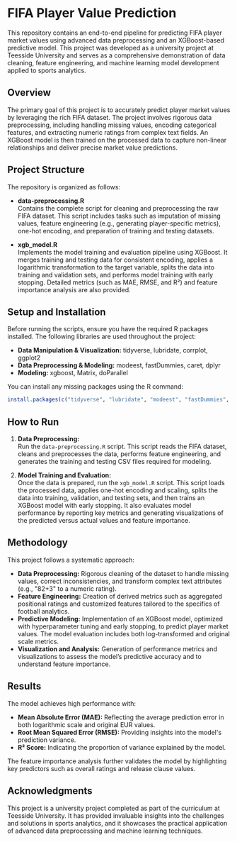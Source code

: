 # FIFA Player Value Prediction

This repository contains an end-to-end pipeline for predicting FIFA player market values using advanced data preprocessing and an XGBoost-based predictive model. This project was developed as a university project at Teesside University and serves as a comprehensive demonstration of data cleaning, feature engineering, and machine learning model development applied to sports analytics.

## Overview

The primary goal of this project is to accurately predict player market values by leveraging the rich FIFA dataset. The project involves rigorous data preprocessing, including handling missing values, encoding categorical features, and extracting numeric ratings from complex text fields. An XGBoost model is then trained on the processed data to capture non-linear relationships and deliver precise market value predictions.

## Project Structure

The repository is organized as follows:

- **data-preprocessing.R**  
  Contains the complete script for cleaning and preprocessing the raw FIFA dataset. This script includes tasks such as imputation of missing values, feature engineering (e.g., generating player-specific metrics), one-hot encoding, and preparation of training and testing datasets.

- **xgb_model.R**  
  Implements the model training and evaluation pipeline using XGBoost. It merges training and testing data for consistent encoding, applies a logarithmic transformation to the target variable, splits the data into training and validation sets, and performs model training with early stopping. Detailed metrics (such as MAE, RMSE, and R²) and feature importance analysis are also provided.


## Setup and Installation

Before running the scripts, ensure you have the required R packages installed. The following libraries are used throughout the project:

- **Data Manipulation & Visualization:** tidyverse, lubridate, corrplot, ggplot2  
- **Data Preprocessing & Modeling:** modeest, fastDummies, caret, dplyr  
- **Modeling:** xgboost, Matrix, doParallel

You can install any missing packages using the R command:
```r
install.packages(c("tidyverse", "lubridate", "modeest", "fastDummies", "caret", "corrplot", "dplyr", "xgboost", "Matrix", "doParallel", "ggplot2"))
```

## How to Run

1. **Data Preprocessing:**  
   Run the `data-preprocessing.R` script. This script reads the FIFA dataset, cleans and preprocesses the data, performs feature engineering, and generates the training and testing CSV files required for modeling.

2. **Model Training and Evaluation:**  
   Once the data is prepared, run the `xgb_model.R` script. This script loads the processed data, applies one-hot encoding and scaling, splits the data into training, validation, and testing sets, and then trains an XGBoost model with early stopping. It also evaluates model performance by reporting key metrics and generating visualizations of the predicted versus actual values and feature importance.


## Methodology

This project follows a systematic approach:
- **Data Preprocessing:** Rigorous cleaning of the dataset to handle missing values, correct inconsistencies, and transform complex text attributes (e.g., "82+3" to a numeric rating).
- **Feature Engineering:** Creation of derived metrics such as aggregated positional ratings and customized features tailored to the specifics of football analytics.
- **Predictive Modeling:** Implementation of an XGBoost model, optimized with hyperparameter tuning and early stopping, to predict player market values. The model evaluation includes both log-transformed and original scale metrics.
- **Visualization and Analysis:** Generation of performance metrics and visualizations to assess the model’s predictive accuracy and to understand feature importance.

## Results

The model achieves high performance with:
- **Mean Absolute Error (MAE):** Reflecting the average prediction error in both logarithmic scale and original EUR values.
- **Root Mean Squared Error (RMSE):** Providing insights into the model's prediction variance.
- **R² Score:** Indicating the proportion of variance explained by the model.

The feature importance analysis further validates the model by highlighting key predictors such as overall ratings and release clause values.

## Acknowledgments

This project is a university project completed as part of the curriculum at Teesside University. It has provided invaluable insights into the challenges and solutions in sports analytics, and it showcases the practical application of advanced data preprocessing and machine learning techniques.
